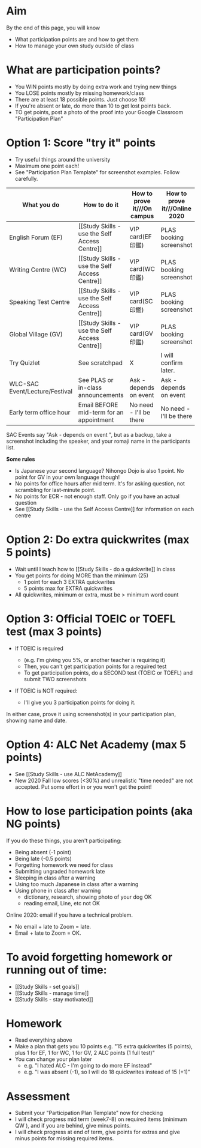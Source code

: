 # Aim
By the end of this page, you will know
* What participation points are and how to get them
* How to manage your own study outside of class

# What are participation points?
* You WIN points mostly by doing extra work and trying new things
* You LOSE points mostly by missing homework/class 
* There are at least 18 possible points. Just choose 10!
* If you're absent or late, do more than 10 to get lost points back.
* TO get points, post a photo of the proof into your Google Classroom "Participation Plan"

# Option 1: Score "try it" points 
* Try useful things around the university
* Maximum one point each!
* See "Participation Plan Template" for screenshot examples. Follow carefully. 

What you do                     |How to do it                                   |How to prove it///On campus 		|How to prove it///<red>Online 2020</red>
--------------------------------|---------------                                |----------------					|-------------------------
English Forum (EF)              |[[Study Skills - use the Self Access Centre]]  |VIP card(EF 印鑑) 	                |PLAS booking screenshot
Writing Centre (WC)             |[[Study Skills - use the Self Access Centre]]  |VIP card(WC 印鑑)                 	|PLAS booking screenshot
Speaking Test Centre            |[[Study Skills - use the Self Access Centre]]  |VIP card(SC 印鑑)                	|PLAS booking screenshot
Global Village (GV)             |[[Study Skills - use the Self Access Centre]]  |VIP card(GV 印鑑)                	|PLAS booking screenshot
Try Quizlet                     |See scratchpad                                 |X                                  |I will confirm later. 
WLC-SAC Event/Lecture/Festival  |See PLAS or in-class announcements             |Ask - depends on event             |Ask - depends on event 
<red>Early term </red>office hour|Email BEFORE mid-term for an appointment      |No need - I'll be there            |No need - I'll be there    

SAC Events say "Ask - depends on event ", but as a backup, take a screenshot including the speaker, and your romaji name in the participants list. 

__Some rules__
* Is Japanese your second language? Nihongo Dojo is also 1 point. No point for GV in your own language though!
* No points for office hours after mid term. It's for asking question, not scrambling for last-minute point. 
* No points for ECR - not enough staff. Only go if you have an actual question
* See [[Study Skills - use the Self Access Centre]] for information on each centre


# Option 2: Do extra quickwrites (max 5 points)
* Wait until I teach how to [[Study Skills - do a quickwrite]] in class
* You get points for doing MORE than the minimum (25)
    * 1 point for each 3 EXTRA quickwrites
    * 5 points max for EXTRA quickwrites
* All quickwrites, minimum or extra, must be > minimum word count


# Option 3: Official TOEIC or TOEFL test (max 3 points)
* <red>If TOEIC is required</red>
    * (e.g. I'm giving you 5%, or another teacher is requiring it)
    * Then, you can't get participation points for a required test
    * To get participation points, do a SECOND test (TOEIC or TOEFL) and submit TWO screenshots

* If TOEIC is NOT required:
    * I'll give you <red>3</red> participation points for doing it. 

In either case, prove it using screenshot(s) in your participation plan, showing name and date. 


# Option 4: ALC Net Academy (max 5 points)
* See [[Study Skills - use ALC NetAcademy]]    
* <red>New 2020 Fall</red> low scores (<30%) and unrealistic "time needed" are not accepted. Put some effort in or you won't get the point! 


# How to lose participation points (aka NG points)
If you do these things, you aren't participating:
* Being absent (-1 point)
* Being late (-0.5 points)
* Forgetting homework we need for class
* Submitting ungraded homework late
* Sleeping in class after a warning
* Using too much Japanese in class after a warning
* Using phone in class after warning
    * dictionary, research, showing photo of your dog OK
    * reading email, Line, etc not OK

<red> Online 2020: </red> email if you have a technical problem. 
* No email + late to Zoom = late. 
* Email + late to Zoom = OK.

# To avoid forgetting homework or running out of time:
* [[Study Skills - set goals]]
* [[Study Skills - manage time]]
* [[Study Skills - stay motivated]]


# Homework 
* Read everything above
* Make a plan that gets you 10 points e.g.  "15 extra quickwrites (5 points), plus 1 for EF, 1 for  WC, 1 for  GV, 2 ALC points (1 full test)"
* You can change your plan later 
    * e.g. "I hated ALC - I'm going to do more EF instead"
    * e.g. "I was absent (-1), so I will do 18 quickwrites instead of 15 (+1)"

# Assessment
* Submit your "Participation Plan Template" now for checking
* I will check progress mid term (week7-8) on required items (minimum QW ), and if you are behind, give minus points. 
* I will check progress at end of term, give points for extras and give minus points for missing required items. 


